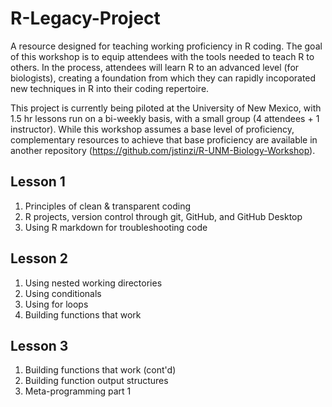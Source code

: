 # R-Legacy-Project
A resource designed for teaching working proficiency in R coding. The goal of this workshop is to
equip attendees with the tools needed to teach R to others. In the process, attendees will learn
R to an advanced level (for biologists), creating a foundation from which they can rapidly
incoporated new techniques in R into their coding repertoire.

This project is currently being piloted at the University of New Mexico, with 1.5 hr lessons run 
on a bi-weekly basis, with a small group (4 attendees + 1 instructor). While this workshop assumes
a base level of proficiency, complementary resources to achieve that base proficiency are available
in another repository (https://github.com/jstinzi/R-UNM-Biology-Workshop).

## Lesson 1
1. Principles of clean & transparent coding
2. R projects, version control through git, GitHub, and GitHub Desktop
3. Using R markdown for troubleshooting code

## Lesson 2
1. Using nested working directories
2. Using conditionals
3. Using for loops
4. Building functions that work

## Lesson 3
1. Building functions that work (cont'd)
2. Building function output structures
3. Meta-programming part 1
